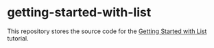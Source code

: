 # getting-started-with-list

This repository stores the source code for the [Getting Started with List](https://js.devexpress.com/Documentation/Guide/Widgets/List/Getting_Started_with_List/) tutorial.
